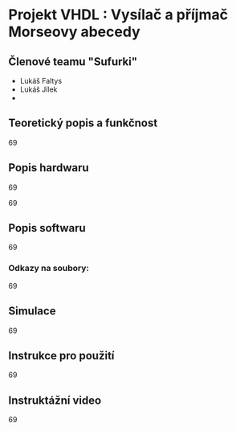 # Projekt VHDL : Vysílač a příjmač Morseovy abecedy

## Členové teamu "Sufurki"

* Lukáš Faltys
* Lukáš Jílek
* 

## Teoretický popis a funkčnost

69

## Popis hardwaru

69




69


## Popis softwaru

69
### Odkazy na soubory: 
69

## Simulace

69

## Instrukce pro použití

69

## Instruktážní video
69
